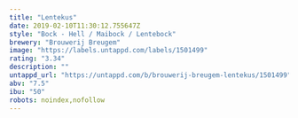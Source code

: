 ```yaml
---
title: "Lentekus"
date: 2019-02-10T11:30:12.755647Z
style: "Bock - Hell / Maibock / Lentebock"
brewery: "Brouwerij Breugem"
image: "https://labels.untappd.com/labels/1501499"
rating: "3.34"
description: ""
untappd_url: "https://untappd.com/b/brouwerij-breugem-lentekus/1501499"
abv: "7.5"
ibu: "50"
robots: noindex,nofollow
---
```


